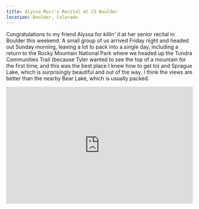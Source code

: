 ```yaml
---
title: Alyssa Muir's Recital at CU Boulder
location: Boulder, Colorado
---
```


Congratulations to my friend Alyssa for _killin' it_ at her senior recital in
Boulder this weekend. A small group of us arrived Friday night and headed out
Sunday morning, leaving a lot to pack into a single day, including a return
to the Rocky Mountain National Park where we headed up the Tundra Communities
Trail (because Tyler wanted to see the top of a mountain for the first time,
and this was the best place I knew how to get to) and Sprague Lake, which is
surprisingly beautiful and out of the way. I think the views are better than
the nearby Bear Lake, which is usually packed.

<iframe width="560" height="315" src="https://www.youtube.com/embed/Vu0lJxX3dUg" frameborder="0" style="max-width:100%" allowfullscreen></iframe>
